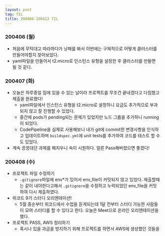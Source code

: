 ```yaml
---
layout: post
tag: TIL
title: 200406-200412 TIL
---
```

### 200406 (월)
- 처음에 무턱대고 따라하다가 낭패를 봐서 이번에는 구체적으로 어떻게 클러스터를 만들어야할지 찾아보았다.
- yaml파일을 만들어서 t2.micro로 인스턴스 유형을 설정한 후 클러스터를 만들면 될 것 같다.

### 200407 (화)
- 오늘은 하루종일 집에 있을 수 있는 날이라 프로젝트를 무조건 끝내겠다고 다짐했고 제출을 완료했다!
   - yaml파일에서 인스턴스 유형을 t2.micro로 설정하니 요금도 추가적으로 부과 되지 않고 잘 진행할 수 있었다.
   - 중간에 pods가 pending되는 문제가 있었지만 노드 그룹을 추가하니 running이 되었다.
   - CodePipeline을 실제로 사용해보니 내가 git에 commit한 변경사항을 인식하고 업데이트하며 `buildspec.yml`에 unit tests를 추가하여 코드를 테스트 할
    수도 있었다.
- 계속 끙끙대던 과제를 해치우니 속이 시원하다. 얼른 Pass해버렸으면 좋겠다!
### 200408 (수)
- 프로젝트 파일 수정하기
  - `.gitignore`파일에 env*가 있어서 env_file이 커밋되지 않고 있었다. 제출할때는 같이 내야한다고해서 `.gitignore`을 수정하고 누락되었던 env_file을 
  커밋하여 다시 제출하였다.
- 위코드 9기 스터디 오리엔테이션!
  - 5월 중순부터 위코드에서 수업을 듣게되는데 1달 전부터 스터디 가능한 사람들이 모여 스터디를 할 수 있다고 한다. 오늘은 Meet으로 온라인 오리엔테이션을 했다.
- 프로젝트 PASS, AWS 정리하기
  - 혹시나 있을 과금을 방지하기 위해 프로젝트를 하면서 AWS에 생성했던 것들을 
